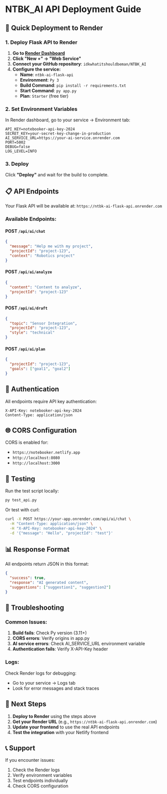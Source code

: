 # NTBK_AI API Deployment Guide

## 🚀 Quick Deployment to Render

### 1. Deploy Flask API to Render

1. **Go to [Render Dashboard](https://dashboard.render.com)**
2. **Click "New +" → "Web Service"**
3. **Connect your GitHub repository**: `idkwhatitshouldbeman/NTBK_AI`
4. **Configure the service:**
   - **Name**: `ntbk-ai-flask-api`
   - **Environment**: `Py 3`
   - **Build Command**: `pip install -r requirements.txt`
   - **Start Command**: `py app.py`
   - **Plan**: `Starter` (free tier)

### 2. Set Environment Variables

In Render dashboard, go to your service → Environment tab:

```env
API_KEY=notebooker-api-key-2024
SECRET_KEY=your-secret-key-change-in-production
AI_SERVICE_URL=https://your-ai-service.onrender.com
PORT=5002
DEBUG=false
LOG_LEVEL=INFO
```

### 3. Deploy

Click **"Deploy"** and wait for the build to complete.

## 📋 API Endpoints

Your Flask API will be available at: `https://ntbk-ai-flask-api.onrender.com`

### Available Endpoints:

#### POST `/api/ai/chat`
```json
{
  "message": "Help me with my project",
  "projectId": "project-123",
  "context": "Robotics project"
}
```

#### POST `/api/ai/analyze`
```json
{
  "content": "Content to analyze",
  "projectId": "project-123"
}
```

#### POST `/api/ai/draft`
```json
{
  "topic": "Sensor Integration",
  "projectId": "project-123",
  "style": "technical"
}
```

#### POST `/api/ai/plan`
```json
{
  "projectId": "project-123",
  "goals": ["goal1", "goal2"]
}
```

## 🔑 Authentication

All endpoints require API key authentication:

```http
X-API-Key: notebooker-api-key-2024
Content-Type: application/json
```

## 🌐 CORS Configuration

CORS is enabled for:
- `https://notebooker.netlify.app`
- `http://localhost:8080`
- `http://localhost:3000`

## 🧪 Testing

Run the test script locally:

```bash
py test_api.py
```

Or test with curl:

```bash
curl -X POST https://your-app.onrender.com/api/ai/chat \
  -H "Content-Type: application/json" \
  -H "X-API-Key: notebooker-api-key-2024" \
  -d '{"message": "Hello", "projectId": "test"}'
```

## 📊 Response Format

All endpoints return JSON in this format:

```json
{
  "success": true,
  "response": "AI generated content",
  "suggestions": ["suggestion1", "suggestion2"]
}
```

## 🔧 Troubleshooting

### Common Issues:

1. **Build fails**: Check Py version (3.11+)
2. **CORS errors**: Verify origins in app.py
3. **AI service errors**: Check AI_SERVICE_URL environment variable
4. **Authentication fails**: Verify X-API-Key header

### Logs:

Check Render logs for debugging:
- Go to your service → Logs tab
- Look for error messages and stack traces

## 🎯 Next Steps

1. **Deploy to Render** using the steps above
2. **Get your Render URL** (e.g., `https://ntbk-ai-flask-api.onrender.com`)
3. **Update your frontend** to use the real API endpoints
4. **Test the integration** with your Netlify frontend

## 📞 Support

If you encounter issues:
1. Check the Render logs
2. Verify environment variables
3. Test endpoints individually
4. Check CORS configuration
